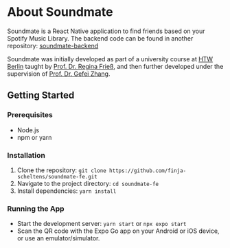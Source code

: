 # About Soundmate

Soundmate is a React Native application to find friends based on your Spotify Music Library. The backend code can be found in another repository: [soundmate-backend](https://github.com/HQhenry/soundmate-backend)

Soundmate was initially developed as part of a university course at [HTW Berlin](https://www.htw-berlin.de/) taught by [Prof. Dr. Regina Frieß](https://www.htw-berlin.de/hochschule/personen/person/?eid=12381), and then further developed under the supervision of [Prof. Dr. Gefei Zhang](https://www.htw-berlin.de/hochschule/personen/person/?eid=10755).

## Getting Started

### Prerequisites

- Node.js
- npm or yarn

### Installation

1. Clone the repository: `git clone https://github.com/finja-scheltens/soundmate-fe.git`
2. Navigate to the project directory: `cd soundmate-fe`
3. Install dependencies: `yarn install`

### Running the App

- Start the development server: `yarn start` or `npx expo start`
- Scan the QR code with the Expo Go app on your Android or iOS device, or use an emulator/simulator.
